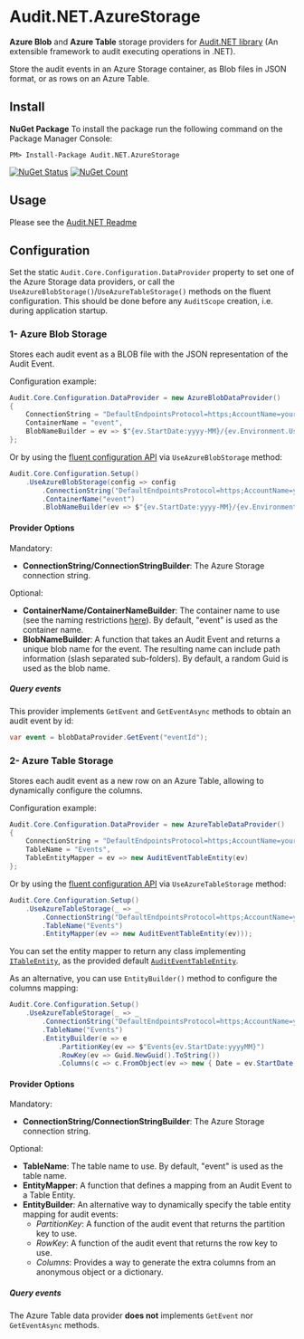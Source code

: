 # Audit.NET.AzureStorage
**Azure Blob** and **Azure Table** storage providers for [Audit.NET library](https://github.com/thepirat000/Audit.NET) (An extensible framework to audit executing operations in .NET).

Store the audit events in an Azure Storage container, as Blob files in JSON format, or as rows on an Azure Table.

## Install

**NuGet Package** 
To install the package run the following command on the Package Manager Console:

```
PM> Install-Package Audit.NET.AzureStorage
```

[![NuGet Status](https://img.shields.io/nuget/v/Audit.NET.AzureStorage.svg?style=flat)](https://www.nuget.org/packages/Audit.NET.AzureStorage/)
[![NuGet Count](https://img.shields.io/nuget/dt/Audit.NET.AzureStorage.svg)](https://www.nuget.org/packages/Audit.NET.AzureStorage/)

## Usage
Please see the [Audit.NET Readme](https://github.com/thepirat000/Audit.NET#usage)

## Configuration
Set the static `Audit.Core.Configuration.DataProvider` property to set one of the Azure Storage data providers, or call the `UseAzureBlobStorage()`/`UseAzureTableStorage()` 
methods on the fluent configuration. This should be done before any `AuditScope` creation, i.e. during application startup.

### 1- Azure Blob Storage

Stores each audit event as a BLOB file with the JSON representation of the Audit Event.

Configuration example:
```c#
Audit.Core.Configuration.DataProvider = new AzureBlobDataProvider()
{
    ConnectionString = "DefaultEndpointsProtocol=https;AccountName=your account;AccountKey=your key",
    ContainerName = "event",
    BlobNameBuilder = ev => $"{ev.StartDate:yyyy-MM}/{ev.Environment.UserName}/{Guid.NewGuid()}.json"
};
```

Or by using the [fluent configuration API](https://github.com/thepirat000/Audit.NET#configuration-fluent-api) via `UseAzureBlobStorage` method:
```c#
Audit.Core.Configuration.Setup()
    .UseAzureBlobStorage(config => config
        .ConnectionString("DefaultEndpointsProtocol=https;AccountName=your account;AccountKey=your key")
        .ContainerName("event")
        .BlobNameBuilder(ev => $"{ev.StartDate:yyyy-MM}/{ev.Environment.UserName}/{Guid.NewGuid()}.json"));
```

#### Provider Options

Mandatory:
- **ConnectionString/ConnectionStringBuilder**: The Azure Storage connection string.

Optional:
- **ContainerName/ContainerNameBuilder**: The container name to use (see the naming restrictions [here](https://docs.microsoft.com/en-us/azure/storage/storage-dotnet-how-to-use-blobs#create-a-container)). By default, "event" is used as the container name.
- **BlobNameBuilder**: A function that takes an Audit Event and returns a unique blob name for the event. The resulting name can include path information (slash separated sub-folders). By default, a random Guid is used as the blob name.

##### Query events

This provider implements `GetEvent` and `GetEventAsync` methods to obtain an audit event by id:

```c#
var event = blobDataProvider.GetEvent("eventId");
```

### 2- Azure Table Storage

Stores each audit event as a new row on an Azure Table, allowing to dynamically configure the columns.

Configuration example:
```c#
Audit.Core.Configuration.DataProvider = new AzureTableDataProvider()
{
    ConnectionString = "DefaultEndpointsProtocol=https;AccountName=your account;AccountKey=your key",
    TableName = "Events",
    TableEntityMapper = ev => new AuditEventTableEntity(ev)
};
```

Or by using the [fluent configuration API](https://github.com/thepirat000/Audit.NET#configuration-fluent-api) via `UseAzureTableStorage` method:
```c#
Audit.Core.Configuration.Setup()
    .UseAzureTableStorage(_ => _
        .ConnectionString("DefaultEndpointsProtocol=https;AccountName=your account;AccountKey=your key")
        .TableName("Events")
        .EntityMapper(ev => new AuditEventTableEntity(ev)));
```

You can set the entity mapper to return any class implementing [`ITableEntity`](https://docs.microsoft.com/en-us/dotnet/api/microsoft.windowsazure.storage.table.itableentity?view=azure-dotnet), as the provided default [`AuditEventTableEntity`](https://github.com/thepirat000/Audit.NET/tree/master/src/Audit.NET.AzureStorage/ConfigurationApi/AuditEventTableEntity.cs).

As an alternative, you can use `EntityBuilder()` method to configure the columns mapping:
```c#
Audit.Core.Configuration.Setup()
    .UseAzureTableStorage(_ => _
        .ConnectionString("DefaultEndpointsProtocol=https;AccountName=your account;AccountKey=your key")
        .TableName("Events")
        .EntityBuilder(e => e
            .PartitionKey(ev => $"Events{ev.StartDate:yyyyMM}")
            .RowKey(ev => Guid.NewGuid().ToString())
            .Columns(c => c.FromObject(ev => new { Date = ev.StartDate, AuditEventJson = ev.ToJson() }))));
```

#### Provider Options

Mandatory:
- **ConnectionString/ConnectionStringBuilder**: The Azure Storage connection string.

Optional:
- **TableName**: The table name to use. By default, "event" is used as the table name.
- **EntityMapper**: A function that defines a mapping from an Audit Event to a Table Entity. 
- **EntityBuilder**: An alternative way to dynamically specify the table entity mapping for audit events:
  - _PartitionKey_: A function of the audit event that returns the partition key to use.
  - _RowKey_: A function of the audit event that returns the row key to use.
  - _Columns_: Provides a way to generate the extra columns from an anonymous object or a dictionary.

##### Query events

The Azure Table data provider **does not** implements `GetEvent` nor `GetEventAsync` methods.
